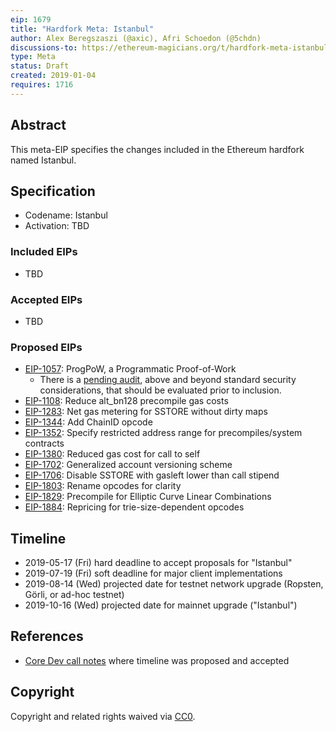 ```yaml
---
eip: 1679
title: "Hardfork Meta: Istanbul"
author: Alex Beregszaszi (@axic), Afri Schoedon (@5chdn)
discussions-to: https://ethereum-magicians.org/t/hardfork-meta-istanbul-discussion/3207
type: Meta
status: Draft
created: 2019-01-04
requires: 1716
---
```


## Abstract

This meta-EIP specifies the changes included in the Ethereum hardfork named Istanbul.

## Specification

- Codename: Istanbul
- Activation: TBD

### Included EIPs

- TBD

### Accepted EIPs

- TBD

### Proposed EIPs

- [EIP-1057](https://eips.ethereum.org/EIPS/eip-1057): ProgPoW, a Programmatic
  Proof-of-Work
  - There is a
    [pending audit](https://medium.com/ethereum-cat-herders/progpow-audit-goals-expectations-75bb902a1f01),
    above and beyond standard security considerations, that should be evaluated
    prior to inclusion.
- [EIP-1108](https://eips.ethereum.org/EIPS/eip-1108): Reduce alt_bn128 precompile gas costs  
- [EIP-1283](https://eips.ethereum.org/EIPS/eip-1283): Net gas metering for SSTORE without dirty maps
- [EIP-1344](https://eips.ethereum.org/EIPS/eip-1344): Add ChainID opcode
- [EIP-1352](https://eips.ethereum.org/EIPS/eip-1352): Specify restricted address range for precompiles/system contracts
- [EIP-1380](https://eips.ethereum.org/EIPS/eip-1380): Reduced gas cost for call to self
- [EIP-1702](https://eips.ethereum.org/EIPS/eip-1702): Generalized account versioning scheme
- [EIP-1706](https://eips.ethereum.org/EIPS/eip-1706): Disable SSTORE with gasleft lower than call stipend
- [EIP-1803](https://eips.ethereum.org/EIPS/eip-1803): Rename opcodes for clarity
- [EIP-1829](https://eips.ethereum.org/EIPS/eip-1829): Precompile for Elliptic Curve Linear Combinations
- [EIP-1884](https://eips.ethereum.org/EIPS/eip-1884): Repricing for trie-size-dependent opcodes

## Timeline

* 2019-05-17 (Fri) hard deadline to accept proposals for "Istanbul"
* 2019-07-19 (Fri) soft deadline for major client implementations
* 2019-08-14 (Wed) projected date for testnet network upgrade (Ropsten, Görli, or ad-hoc testnet)
* 2019-10-16 (Wed) projected date for mainnet upgrade ("Istanbul")

## References

- [Core Dev call notes](https://github.com/ethereum/pm/issues/66#issuecomment-450840440) where timeline was proposed and accepted

## Copyright

Copyright and related rights waived via [CC0](https://creativecommons.org/publicdomain/zero/1.0/).
